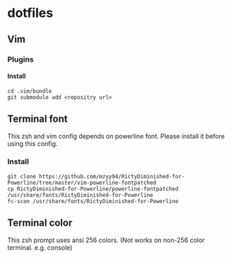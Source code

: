 # dotfiles

## Vim

### Plugins

#### Install

```shell
cd .vim/bundle
git submodule add <repositry url>
```

## Terminal font

This zsh and vim config depends on powerline font.
Please install it before using this config.

### Install

```shell
git clone https://github.com/mzyy94/RictyDiminished-for-Powerline/tree/master/vim-powerline-fontpatched
cp RictyDiminished-for-Powerline/powerline-fontpatched /usr/share/fonts/RictyDiminished-for-Powerline
fc-scan /usr/share/fonts/RictyDiminished-for-Powerline
```

## Terminal color

This zsh prompt uses ansi 256 colors.
(Not works on non-256 color terminal. e.g. console)
